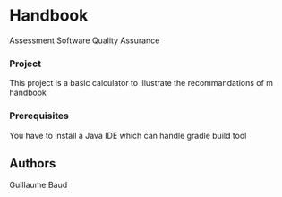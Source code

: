 # Handbook

Assessment Software Quality Assurance

### Project

This project is a basic calculator to illustrate the recommandations of m handbook

### Prerequisites

You have to install a Java IDE which can handle gradle build tool

## Authors

Guillaume Baud
